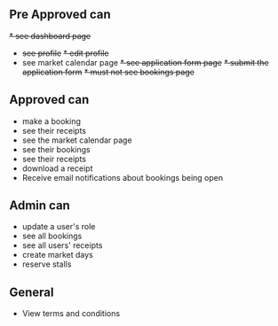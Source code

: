 ## Pre Approved can
~~* see dashboard page~~
* ~~see profile~~
~~* edit profile~~
* see market calendar page
~~* see application form page~~
~~* submit the application form~~
~~* must not see bookings page~~

## Approved can
* make a booking
* see their receipts
* see the market calendar page
* see their bookings
* see their receipts
* download a receipt
* Receive email notifications about bookings being open

## Admin can
* update a user's role
* see all bookings
* see all users' receipts
* create market days
* reserve stalls

## General
* View terms and conditions
